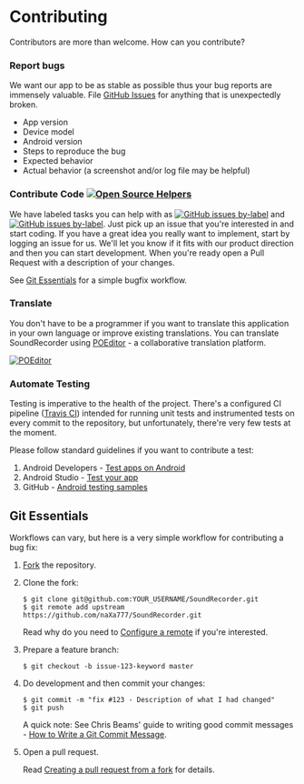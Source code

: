# Contributing

Contributors are more than welcome. How can you contribute?

### Report bugs

We want our app to be as stable as possible thus your bug reports are immensely valuable. File [GitHub Issues](https://github.com/naXa777/SoundRecorder/issues) for anything that is unexpectedly broken.

* App version
* Device model
* Android version
* Steps to reproduce the bug
* Expected behavior
* Actual behavior (a screenshot and/or log file may be helpful)

### Contribute Code [![Open Source Helpers](https://www.codetriage.com/naxa777/soundrecorder/badges/users.svg)](https://www.codetriage.com/naxa777/soundrecorder)

We have labeled tasks you can help with as [![GitHub issues by-label](https://img.shields.io/github/issues/naXa777/SoundRecorder/help%20wanted.svg)](https://github.com/naXa777/SoundRecorder/issues?q=is%3Aissue+is%3Aopen+label%3A%22help+wanted%22) and [![GitHub issues by-label](https://img.shields.io/github/issues/naXa777/SoundRecorder/good%20first%20issue.svg)](https://github.com/naXa777/SoundRecorder/issues?q=is%3Aissue+is%3Aopen+label%3A%22good+first+issue%22). Just pick up an issue that you're interested in and start coding. If you have a great idea you really want to implement, start by logging an issue for us. We'll let you know if it fits with our product direction and then you can start development. When you're ready open a Pull Request with a description of your changes.

See [Git Essentials](#git-essentials) for a simple bugfix workflow.

### Translate

You don't have to be a programmer if you want to translate this application in your own language or improve existing translations.
You can translate SoundRecorder using [POEditor](https://poeditor.com/join/project/IuPsne4VcJ) - a collaborative translation platform.

[![POEditor](https://poeditor.com/public/images/logo_small.png)](https://poeditor.com/join/project/IuPsne4VcJ)

### Automate Testing

Testing is imperative to the health of the project. There's a configured CI pipeline ([Travis CI](https://travis-ci.com/naXa777/SoundRecorder)) intended for running unit tests and instrumented tests on every commit to the repository, but unfortunately, there're very few tests at the moment.

Please follow standard guidelines if you want to contribute a test:

1. Android Developers - [Test apps on Android](https://d.android.com/training/testing/)
2. Android Studio - [Test your app](https://d.android.com/studio/test/)
3. GitHub - [Android testing samples](https://github.com/googlesamples/android-testing)


## Git Essentials

Workflows can vary, but here is a very simple workflow for contributing a bug fix:

1. [Fork](https://help.github.com/articles/fork-a-repo/) the repository.

2. Clone the fork:

       $ git clone git@github.com:YOUR_USERNAME/SoundRecorder.git
       $ git remote add upstream https://github.com/naXa777/SoundRecorder.git

    Read why do you need to [Configure a remote](https://help.github.com/articles/configuring-a-remote-for-a-fork/) if you're interested.

3. Prepare a feature branch:

       $ git checkout -b issue-123-keyword master

4. Do development and then commit your changes:

       $ git commit -m "fix #123 - Description of what I had changed"
       $ git push

    A quick note: See Chris Beams' guide to writing good commit messages - [How to Write a Git Commit Message](https://chris.beams.io/posts/git-commit/).

5. Open a pull request.

   Read [Creating a pull request from a fork](https://help.github.com/articles/creating-a-pull-request-from-a-fork/) for details.
